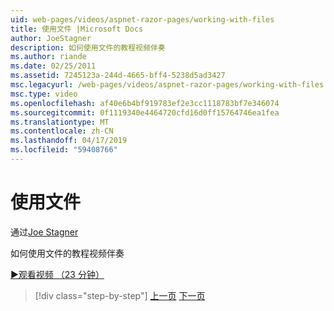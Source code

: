 ```yaml
---
uid: web-pages/videos/aspnet-razor-pages/working-with-files
title: 使用文件 |Microsoft Docs
author: JoeStagner
description: 如何使用文件的教程视频伴奏
ms.author: riande
ms.date: 02/25/2011
ms.assetid: 7245123a-244d-4665-bff4-5238d5ad3427
msc.legacyurl: /web-pages/videos/aspnet-razor-pages/working-with-files
msc.type: video
ms.openlocfilehash: af40e6b4bf919783ef2e3cc1118783bf7e346074
ms.sourcegitcommit: 0f1119340e4464720cfd16d0ff15764746ea1fea
ms.translationtype: MT
ms.contentlocale: zh-CN
ms.lasthandoff: 04/17/2019
ms.locfileid: "59408766"
---
```

# <a name="working-with-files"></a>使用文件

通过[Joe Stagner](https://github.com/JoeStagner)

如何使用文件的教程视频伴奏

[&#9654;观看视频 （23 分钟）](https://channel9.msdn.com/Blogs/ASP-NET-Site-Videos/working-with-files)

> [!div class="step-by-step"]
> [上一页](displaying-data-in-a-chart-part-2.md)
> [下一页](working-with-images.md)
